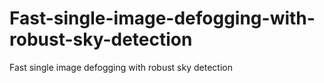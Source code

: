# Fast-single-image-defogging-with-robust-sky-detection
Fast single image defogging with robust sky detection
